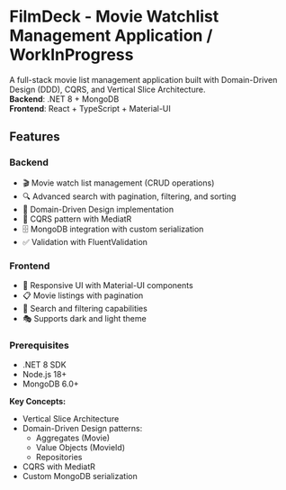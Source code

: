 # FilmDeck - Movie Watchlist Management Application / WorkInProgress

A full-stack movie list management application built with Domain-Driven Design (DDD), CQRS, and Vertical Slice Architecture.  
**Backend**: .NET 8 + MongoDB  
**Frontend**: React + TypeScript + Material-UI  

## Features

### Backend
- 🎬 Movie watch list management (CRUD operations)
- 🔍 Advanced search with pagination, filtering, and sorting
- 🧩 Domain-Driven Design implementation
- 🚀 CQRS pattern with MediatR
- 🗄️ MongoDB integration with custom serialization
- ✅ Validation with FluentValidation

### Frontend
- 🎨 Responsive UI with Material-UI components
- 📋 Movie listings with pagination
- 🔎 Search and filtering capabilities
- 🎭 Supports dark and light theme

### Prerequisites
- .NET 8 SDK
- Node.js 18+
- MongoDB 6.0+

**Key Concepts:**
- Vertical Slice Architecture
- Domain-Driven Design patterns:
    - Aggregates (Movie)
    - Value Objects (MovieId)
    - Repositories
- CQRS with MediatR
- Custom MongoDB serialization
